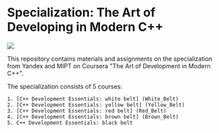 # Specialization: The Art of Developing in Modern C++
![][def_logo]

This repository contains materials and assignments on the specialization from Yandex and MIPT on Coursera "The Art of Development in Modern C++".

The specialization consists of 5 courses:

    1. [C++ Development Essentials: white belt] (White_Belt)
    2. [C++ Development Essentials: yellow belt] (Yellow_Belt)
    3. [C++ Development Essentials: red belt] (Red_Belt)
    4. [C++ Development Essentials: brown belt] (Brown_Belt)
    5. C++ Development Essentials: black belt


[def_logo]: cpp_logo.jpg